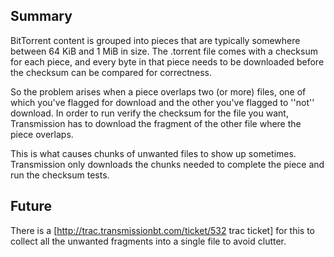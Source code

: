 ## Summary ##

BitTorrent content is grouped into pieces that are typically somewhere between 64 KiB and 1 MiB in size.  The .torrent file comes with a checksum for each piece, and every byte in that piece needs to be downloaded before the checksum can be compared for correctness.

So the problem arises when a piece overlaps two (or more) files, one of which you've flagged for download and the other you've flagged to ''not'' download.  In order to run verify the checksum for the file you want, Transmission has to download the fragment of the other file where the piece overlaps.

This is what causes chunks of unwanted files to show up sometimes.  Transmission only downloads the chunks needed to complete the piece and run the checksum tests.

## Future ##

There is a [http://trac.transmissionbt.com/ticket/532 trac ticket] for this to collect all the unwanted fragments into a single file to avoid clutter.